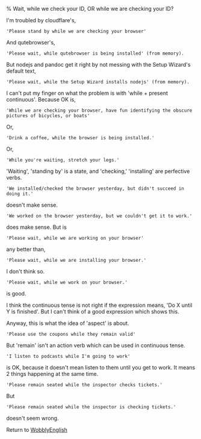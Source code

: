 % Wait, while we check your ID, OR while we are checking your ID?

I'm troubled by cloudflare's,

	'Please stand by while we are checking your browser'

And qutebrowser's,

	'Please wait, while qutebrowser is being installed' (from memory).

But nodejs and pandoc get it right by not messing with the Setup Wizard's default text,

	'Please wait, while the Setup Wizard installs nodejs' (from memory).

I can't put my finger on what the problem is with 'while + present continuous'.
Because OK is,

	'While we are checking your browser, have fun identifying the obscure pictures of bicycles, or boats'

Or,

	'Drink a coffee, while the browser is being installed.'

Or,

	'While you're waiting, stretch your legs.'

'Waiting', 'standing by' is a state, and 'checking,' 'installing' are perfective verbs.

	'We installed/checked the browser yesterday, but didn't succeed in doing it.'

doesn't make sense.

	'We worked on the browser yesterday, but we couldn't get it to work.'

does make sense. But is

	'Please wait, while we are working on your browser'

any better than,

	'Please wait, while we are installing your browser.'

I don't think so.

	'Please wait, while we work on your browser.'

is good.

I  think the continuous tense is not right if the expression means, 'Do X until Y is finished'. But I can't think of a good expression which shows this.

Anyway, this is what the idea of 'aspect' is about.

	'Please use the coupons while they remain valid'

But 'remain' isn't an action verb which can be used in continuous tense.

	'I listen to podcasts while I'm going to work'

is OK, because it doesn't mean listen to them until you get to work. It means 2 things happening at the same time.

	'Please remain seated while the inspector checks tickets.'

But

	'Please remain seated while the inspector is checking tickets.'

doesn't seem wrong.

Return to [WobblyEnglish](WobblyEnglish.html)
